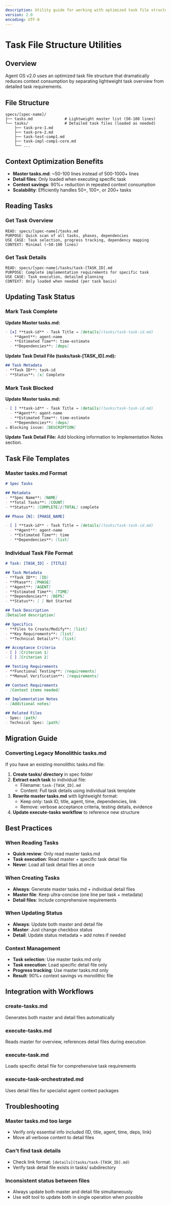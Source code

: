 ```yaml
---
description: Utility guide for working with optimized task file structure
version: 2.0
encoding: UTF-8
---
```


# Task File Structure Utilities

## Overview

Agent OS v2.0 uses an optimized task file structure that dramatically reduces context consumption by separating lightweight task overview from detailed task requirements.

## File Structure

```
specs/[spec-name]/
├── tasks.md              # Lightweight master list (50-100 lines)
└── tasks/                # Detailed task files (loaded as needed)
    ├── task-pre-1.md
    ├── task-pre-2.md
    ├── task-test-comp1.md
    ├── task-impl-comp1-core.md
    └── ...
```

## Context Optimization Benefits

- **Master tasks.md**: ~50-100 lines instead of 500-1000+ lines
- **Detail files**: Only loaded when executing specific task
- **Context savings**: 90%+ reduction in repeated context consumption
- **Scalability**: Efficiently handles 50+, 100+, or 200+ tasks

## Reading Tasks

### Get Task Overview
```
READ: specs/[spec-name]/tasks.md
PURPOSE: Quick scan of all tasks, phases, dependencies
USE CASE: Task selection, progress tracking, dependency mapping
CONTEXT: Minimal (~50-100 lines)
```

### Get Task Details
```
READ: specs/[spec-name]/tasks/task-[TASK_ID].md
PURPOSE: Complete implementation requirements for specific task
USE CASE: Task execution, detailed planning
CONTEXT: Only loaded when needed (per task basis)
```

## Updating Task Status

### Mark Task Complete

**Update Master tasks.md:**
```markdown
- [x] **task-id** - Task Title → [details](tasks/task-task-id.md)
  - **Agent**: agent-name
  - **Estimated Time**: time-estimate
  - **Dependencies**: [deps]
```

**Update Task Detail File (tasks/task-[TASK_ID].md):**
```markdown
## Task Metadata
- **Task ID**: task-id
- **Status**: [x] Complete
```

### Mark Task Blocked

**Update Master tasks.md:**
```markdown
- [ ] **task-id** - Task Title → [details](tasks/task-task-id.md)
  - **Agent**: agent-name
  - **Estimated Time**: time-estimate
  - **Dependencies**: [deps]
⚠️ Blocking issue: [DESCRIPTION]
```

**Update Task Detail File:**
Add blocking information to Implementation Notes section.

## Task File Templates

### Master tasks.md Format
```markdown
# Spec Tasks

## Metadata
- **Spec Name**: [NAME]
- **Total Tasks**: [COUNT]
- **Status**: [COMPLETE]/[TOTAL] complete

## Phase [N]: [PHASE_NAME]

- [ ] **task-id** - Task Title → [details](tasks/task-task-id.md)
  - **Agent**: agent-name
  - **Estimated Time**: time
  - **Dependencies**: [list]
```

### Individual Task File Format
```markdown
# Task: [TASK_ID] - [TITLE]

## Task Metadata
- **Task ID**: [ID]
- **Phase**: [PHASE]
- **Agent**: [AGENT]
- **Estimated Time**: [TIME]
- **Dependencies**: [DEPS]
- **Status**: [ ] Not Started

## Task Description
[Detailed description]

## Specifics
- **Files to Create/Modify**: [list]
- **Key Requirements**: [list]
- **Technical Details**: [list]

## Acceptance Criteria
- [ ] [Criterion 1]
- [ ] [Criterion 2]

## Testing Requirements
- **Functional Testing**: [requirements]
- **Manual Verification**: [requirements]

## Context Requirements
- [Context items needed]

## Implementation Notes
- [Additional notes]

## Related Files
- Spec: [path]
- Technical Spec: [path]
```

## Migration Guide

### Converting Legacy Monolithic tasks.md

If you have an existing monolithic tasks.md file:

1. **Create tasks/ directory** in spec folder
2. **Extract each task** to individual file:
   - Filename: `task-[TASK_ID].md`
   - Content: Full task details using individual task template
3. **Rewrite master tasks.md** with lightweight format:
   - Keep only: task ID, title, agent, time, dependencies, link
   - Remove: verbose acceptance criteria, testing details, evidence
4. **Update execute-tasks workflow** to reference new structure

## Best Practices

### When Reading Tasks
- **Quick review**: Only read master tasks.md
- **Task execution**: Read master + specific task detail file
- **Never**: Load all task detail files at once

### When Creating Tasks
- **Always**: Generate master tasks.md + individual detail files
- **Master file**: Keep ultra-concise (one line per task + metadata)
- **Detail files**: Include comprehensive requirements

### When Updating Status
- **Always**: Update both master and detail file
- **Master**: Just change checkbox status
- **Detail**: Update status metadata + add notes if needed

### Context Management
- **Task selection**: Use master tasks.md only
- **Task execution**: Load specific detail file only
- **Progress tracking**: Use master tasks.md only
- **Result**: 90%+ context savings vs monolithic file

## Integration with Workflows

### create-tasks.md
Generates both master and detail files automatically

### execute-tasks.md
Reads master for overview, references detail files during execution

### execute-task.md
Loads specific detail file for comprehensive task requirements

### execute-task-orchestrated.md
Uses detail files for specialist agent context packages

## Troubleshooting

### Master tasks.md too large
- Verify only essential info included (ID, title, agent, time, deps, link)
- Move all verbose content to detail files

### Can't find task details
- Check link format: `[details](tasks/task-[TASK_ID].md)`
- Verify task detail file exists in tasks/ subdirectory

### Inconsistent status between files
- Always update both master and detail file simultaneously
- Use edit tool to update both in single operation when possible
